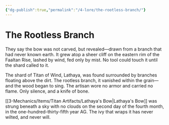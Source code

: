 ```yaml
---
{"dg-publish":true,"permalink":"/4-lore/the-rootless-branch/"}
---
```



# The Rootless Branch
They say the bow was not carved, but revealed—drawn from a branch that had never known earth. It grew atop a sheer cliff on the eastern rim of the Faaltan Rise, lashed by wind, fed only by mist. No tool could touch it until the shard called to it.

The shard of Titan of Wind, Lathaya, was found surrounded by branches floating above the dirt. The rootless branch, it vanished within the grain—and the wood began to sing. The artisan wore no armor and carried no flame. Only silence, and a knife of bone.

[[3-Mechanics/Items/Titan Artifacts/Lathaya's Bow\|Lathaya's Bow]] was strung beneath a sky with no clouds on the second day of the fourth month, in the one-hundred-thirty-fifth year AG. The ivy that wraps it has never wilted, and never will.
